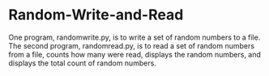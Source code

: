 # Random-Write-and-Read

One program, randomwrite.py, is to write a set of random numbers to a file. The second program, randomread.py, is to read a set of random numbers from a file, counts how many were read, displays the random numbers, and displays the total count of random numbers.
